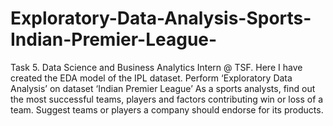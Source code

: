 # Exploratory-Data-Analysis-Sports-Indian-Premier-League-
Task 5. Data Science and Business Analytics Intern @ TSF.
Here I have created the EDA model of the IPL dataset.
Perform ‘Exploratory Data Analysis’ on dataset ‘Indian Premier League’
As a sports analysts, find out the most successful teams, players and factors contributing win or loss of a team.
Suggest teams or players a company should endorse for its products.
